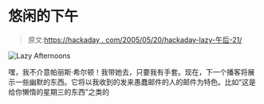 # 悠闲的下午

> 原文:[https://hackaday . com/2005/05/20/hackaday-lazy-午后-21/](https://hackaday.com/2005/05/20/hackaday-lazy-afternoons-21/)

![Lazy Afternoons](../Images/ec288d9ebd70f21697db3aae46b38749.png)

嘿，我不介意帕丽斯·希尔顿！我带她去，只要我有手套。现在，下一个播客将展示一些幽默的东西。它将以我收到的发来愚蠢邮件的人的邮件为特色。比如“这是给你懒惰的星期三的东西”之类的